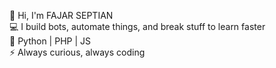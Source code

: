 👋 Hi, I'm FAJAR SEPTIAN  
💻 I build bots, automate things, and break stuff to learn faster  
🐍 Python | PHP | JS  
⚡ Always curious, always coding
